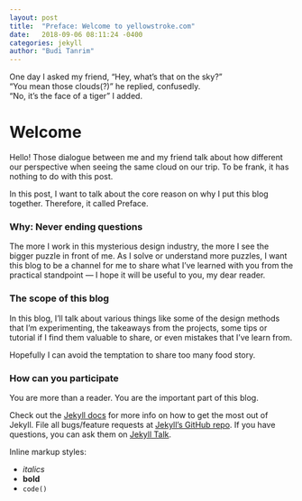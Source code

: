 ```yaml
---
layout: post
title:  "Preface: Welcome to yellowstroke.com"
date:   2018-09-06 08:11:24 -0400
categories: jekyll
author: "Budi Tanrim"
---
```

One day I asked my friend, “Hey, what’s that on the sky?”  
“You mean those clouds(?)” he replied, confusedly.  
“No, it’s the face of a tiger”  I added.

# Welcome
Hello! Those dialogue between me and my friend talk about how different our perspective when seeing the same cloud on our trip. To be frank, it has nothing to do with this post.

In this post, I want to talk about the core reason on why I put this blog together. Therefore, it called Preface.

### Why: Never ending questions
The more I work in this mysterious design industry, the more I see the bigger puzzle in front of me. As I solve or understand more puzzles, I want this blog to be a channel for me to share what I’ve learned with you from the practical standpoint — I hope it will be useful to you, my dear reader.


### The scope of this blog
In this blog, I’ll talk about various things like some of the design methods that I’m experimenting, the takeaways from the projects, some tips or tutorial if I find them valuable to share, or even mistakes that I’ve learn from.

Hopefully I can avoid the temptation to share too many food story.

### How can you participate
You are more than a reader. You are the important part of this blog.

Check out the [Jekyll docs][jekyll-docs] for more info on how to get the most out of Jekyll. File all bugs/feature requests at [Jekyll’s GitHub repo][jekyll-gh]. If you have questions, you can ask them on [Jekyll Talk][jekyll-talk].

Inline markup styles: 

- _italics_
- **bold**
- `code()` 

[jekyll-docs]: https://jekyllrb.com/docs/home
[jekyll-gh]:   https://github.com/jekyll/jekyll
[jekyll-talk]: https://talk.jekyllrb.com/
